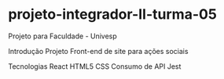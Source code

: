 # projeto-integrador-II-turma-05
Projeto para Faculdade - Univesp

Introdução
Projeto Front-end de site para ações sociais

Tecnologias
React
HTML5
CSS
Consumo de API
Jest
